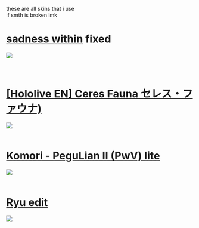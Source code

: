 these are all skins that i use <br>
if smth is broken lmk
<br>
# [sadness within](https://mega.nz/file/87QzHKCK#lGegtM5nOlRgOfsZCKc_BYpXZrbx_wPab1Bujow1Pn0) fixed
![](https://github.com/InfiTrail/skins/assets/137624518/9e028ff3-6720-48d4-8c81-f4bb4142f3c6)\
<br>
<br>
# [[Hololive EN] Ceres Fauna セレス・ファウナ)](https://infitrail.s-ul.eu/sXzZwNIK)
![](https://github.com/InfiTrail/skins/assets/137624518/d92984cb-5186-4e0f-bd49-86490a2abd4d)
<br>
<br>
# [Komori - PeguLian II (PwV) lite](https://infitrail.s-ul.eu/uy4DyoNl)
![](https://github.com/InfiTrail/skins/assets/137624518/b79a50f2-ecfe-4a2b-9303-cd1ce18d5977)
<br>
<br>
# [Ryu edit](https://infitrail.s-ul.eu/HBxO6icR)
![](https://github.com/InfiTrail/skins/assets/137624518/442c6f6d-a063-4dfb-82a1-86bb25ae5206)
<br>
